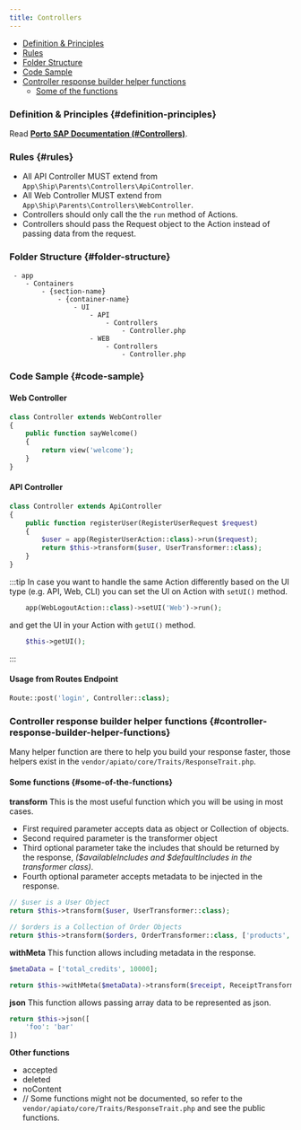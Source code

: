 ```yaml
---
title: Controllers
---
```


- [Definition & Principles](#definition-principles)
- [Rules](#rules)
- [Folder Structure](#folder-structure)
- [Code Sample](#code-sample)
- [Controller response builder helper functions](#controller-response-builder-helper-functions)
  - [Some of the functions](#some-of-the-functions)

### Definition & Principles {#definition-principles}

Read [**Porto SAP Documentation (#Controllers)**](https://github.com/Mahmoudz/Porto#Controllers).

### Rules {#rules}

- All API Controller MUST extend from `App\Ship\Parents\Controllers\ApiController`.
- All Web Controller MUST extend from `App\Ship\Parents\Controllers\WebController`.
- Controllers should only call the the `run` method of Actions.
- Controllers should pass the Request object to the Action instead of passing data from the request.

### Folder Structure {#folder-structure}

```
 - app
    - Containers
        - {section-name}
            - {container-name}
                - UI
                    - API
                        - Controllers
                            - Controller.php
                    - WEB
                        - Controllers
                            - Controller.php
```

### Code Sample {#code-sample}

#### Web Controller

```php
class Controller extends WebController
{
    public function sayWelcome()
    {
        return view('welcome');
    }
}
```

#### API Controller

```php
class Controller extends ApiController
{
    public function registerUser(RegisterUserRequest $request)
    {
        $user = app(RegisterUserAction::class)->run($request);
        return $this->transform($user, UserTransformer::class);
    }
}
```

:::tip
In case you want to handle the same Action differently based on the UI type (e.g. API, Web, CLI) you can set the
UI on Action with `setUI()` method.

```php
    app(WebLogoutAction::class)->setUI('Web')->run();
```

and get the UI in your Action with `getUI()` method.

```php
    $this->getUI();
```
:::

#### Usage from Routes Endpoint

```php
Route::post('login', Controller::class);
```

### Controller response builder helper functions {#controller-response-builder-helper-functions}

Many helper function are there to help you build your response faster, those helpers exist in
the `vendor/apiato/core/Traits/ResponseTrait.php`.

#### Some functions {#some-of-the-functions}

**transform**
This is the most useful function which you will be using in most cases.

- First required parameter accepts data as object or Collection of objects.
- Second required parameter is the transformer object
- Third optional parameter take the includes that should be returned by the response, _($availableIncludes and
  $defaultIncludes in the transformer class)_.
- Fourth optional parameter accepts metadata to be injected in the response.

```php
// $user is a User Object
return $this->transform($user, UserTransformer::class);

// $orders is a Collection of Order Objects
return $this->transform($orders, OrderTransformer::class, ['products', 'recipients', 'store', 'invoice']);
```

**withMeta**
This function allows including metadata in the response.

```php
$metaData = ['total_credits', 10000];

return $this->withMeta($metaData)->transform($receipt, ReceiptTransformer::class);
```

**json**
This function allows passing array data to be represented as json.

```php
return $this->json([
    'foo': 'bar'
])
```

**Other functions**

- accepted
- deleted
- noContent
- // Some functions might not be documented, so refer to the `vendor/apiato/core/Traits/ResponseTrait.php` and see the
  public functions.
